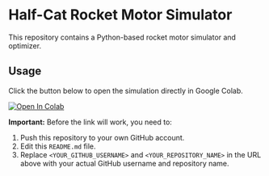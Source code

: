 # Half-Cat Rocket Motor Simulator

This repository contains a Python-based rocket motor simulator and optimizer.

## Usage

Click the button below to open the simulation directly in Google Colab.

[![Open In Colab](https://colab.research.google.com/assets/colab-badge.svg)](https://colab.research.google.com/github/michaelp91-dev/halfcatsim/blob/main/halfcatsim.ipynb)

**Important:** Before the link will work, you need to:
1.  Push this repository to your own GitHub account.
2.  Edit this `README.md` file.
3.  Replace `<YOUR_GITHUB_USERNAME>` and `<YOUR_REPOSITORY_NAME>` in the URL above with your actual GitHub username and repository name.
